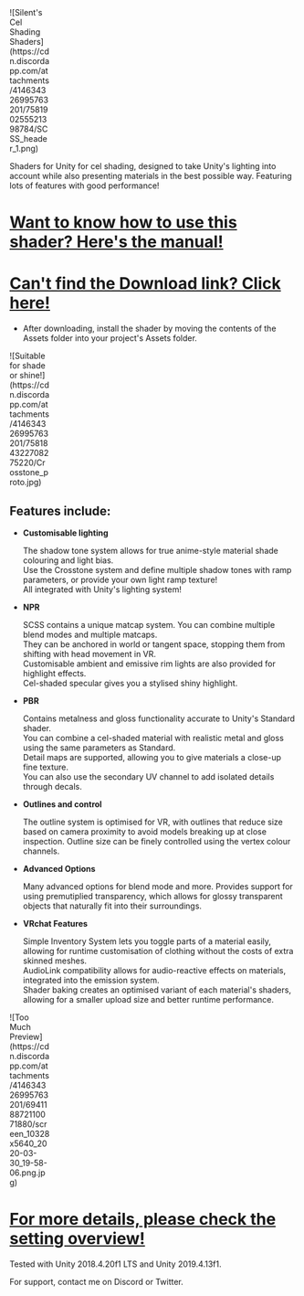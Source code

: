 <div style="width: 5em">
![Silent's Cel Shading Shaders](https://cdn.discordapp.com/attachments/414634326995763201/758190255521398784/SCSS_header_1.png)
</div>

Shaders for Unity for cel shading, designed to take Unity's lighting into account while also presenting materials in the best possible way. Featuring lots of features with good performance!
# [Want to know how to use this shader? Here's the manual!](https://gitlab.com/s-ilent/SCSS/wikis/Manual/Setting-Overview)
# [Can't find the Download link? Click here!](https://gitlab.com/s-ilent/SCSS/-/archive/master/SCSS-master.zip)
* After downloading, install the shader by moving the contents of the Assets folder into your project's Assets folder.

<div style="width: 5em">
![Suitable for shade or shine!](https://cdn.discordapp.com/attachments/414634326995763201/758184322708275220/Crosstone_proto.jpg)
</div>

## Features include:
* **Customisable lighting**

  The shadow tone system allows for true anime-style material shade colouring and light bias.<br>
  Use the Crosstone system and define multiple shadow tones with ramp parameters, or provide your own light ramp texture!<br>
  All integrated with Unity's lighting system!

* **NPR**

  SCSS contains a unique matcap system. You can combine multiple blend modes and multiple matcaps. <br>
  They can be anchored in world or tangent space, stopping them from shifting with head movement in VR. <br>
  Customisable ambient and emissive rim lights are also provided for highlight effects. <br>
  Cel-shaded specular gives you a stylised shiny highlight.

* **PBR**

  Contains metalness and gloss functionality accurate to Unity's Standard shader. <br>
  You can combine a cel-shaded material with realistic metal and gloss using the same parameters as Standard.<br>
  Detail maps are supported, allowing you to give materials a close-up fine texture. <br>
  You can also use the secondary UV channel to add isolated details through decals.

* **Outlines and control**

  The outline system is optimised for VR, with outlines that reduce size based on camera proximity to avoid models breaking up at close inspection. Outline size can be finely controlled using the vertex colour channels. 

* **Advanced Options**

  Many advanced options for blend mode and more. Provides support for using premutiplied transparency, which allows for glossy transparent objects that naturally fit into their surroundings.

* **VRchat Features**

  Simple Inventory System lets you toggle parts of a material easily, allowing for runtime customisation of clothing without the costs of extra skinned meshes.<br>
  AudioLink compatibility allows for audio-reactive effects on materials, integrated into the emission system.<br>
  Shader baking creates an optimised variant of each material's shaders, allowing for a smaller upload size and better runtime performance. 

<div style="width: 5em">
![Too Much Preview](https://cdn.discordapp.com/attachments/414634326995763201/694118872110071880/screen_10328x5640_2020-03-30_19-58-06.png.jpg)
</div>

# [For more details, please check the setting overview!](https://gitlab.com/s-ilent/SCSS/wikis/Manual/Setting-Overview)

Tested with Unity 2018.4.20f1 LTS and Unity 2019.4.13f1.

For support, contact me on Discord or Twitter.
